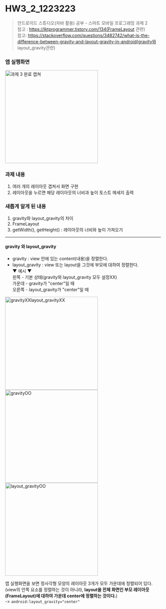 # HW3_2_1223223
> 안드로이드 스튜디오(자바 활용) 공부 - 스마트 모바일 프로그래밍 과제 2              
> 참고 : https://lktprogrammer.tistory.com/134(FrameLayout 관련)               
> 참고: https://stackoverflow.com/questions/3482742/what-is-the-difference-between-gravity-and-layout-gravity-in-android(gravity와 layout_gravity관련)
### 앱 실행화면
<img width="300" alt="과제 3 완료 캡쳐" src="https://user-images.githubusercontent.com/68562176/115564401-6595c980-a2f3-11eb-9ba3-46c43a5ec73c.png">    

### 과제 내용
1. 여러 개의 레이아웃 겹쳐서 화면 구현
2. 레이아웃을 누르면 해당 레이아웃의 너비과 높이 토스트 메세지 출력

### 새롭게 알게 된 내용
1. gravity와 layout_gravity의 차이
2. FrameLayout
3. getWidth(), getHeight() : 레이아웃의 너비와 높이 가져오기
---------
#### gravity 와 layout_gravity
* gravity : view 안에 있는 content(내용)을 정렬한다.
* layout_gravity : view 또는 layout을 그것에 부모에 대하여 정렬한다.       
▼ 예시 ▼     
왼쪽 - 기본 상태(gravity와 layout_gravity 모두 설정XX)      
가운데 - gravity가 "center"일 때     
오른쪽 - layout_gravity가 "center"일 때

<img width="300" alt="gravityXXlayout_gravityXX" src="https://user-images.githubusercontent.com/68562176/115569447-303faa80-a2f8-11eb-9ad0-510a3abe692f.png">  <img width="300" alt="gravityOO" src="https://user-images.githubusercontent.com/68562176/115570397-0a66d580-a2f9-11eb-9c3e-2523351942d0.png">   <img width="300" alt="layout_gravityOO" src="https://user-images.githubusercontent.com/68562176/115570450-1783c480-a2f9-11eb-8166-95bb29a44dff.png">

앱 실행화면을 보면 정사각형 모양의 레이아웃 3개가 모두 가운데에 정렬되어 있다.         
(view의 안쪽 요소를 정렬하는 것이 아니라, **layout을 전체 화면인 부모 레이아웃(FrameLayout)에 대하여 가운데 center에 정렬하는 것이다.**)         
-> ```android:layout_gravity="center"``` 
